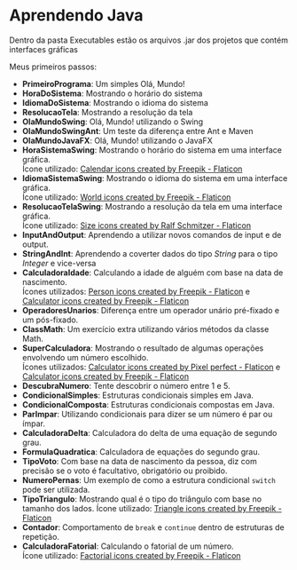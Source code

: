 # Aprendendo Java
Dentro da pasta Executables estão os arquivos .jar dos projetos que contém interfaces gráficas
 
 Meus primeiros passos:
- **PrimeiroPrograma**: Um simples Olá, Mundo!
- **HoraDoSistema**: Mostrando o horário do sistema
- **IdiomaDoSistema**: Mostrando o idioma do sistema
- **ResolucaoTela**: Mostrando a resolução da tela
- **OlaMundoSwing**: Olá, Mundo! utilizando o Swing
- **OlaMundoSwingAnt**: Um teste da diferença entre Ant e Maven
- **OlaMundoJavaFX**: Olá, Mundo! utilizando o JavaFX
- **HoraSistemaSwing**: Mostrando o horário do sistema em uma interface gráfica.    
Ícone utilizado: <a href="https://www.flaticon.com/free-icons/calendar" title="calendar icons">Calendar icons created by Freepik - Flaticon</a>
- **IdiomaSistemaSwing**: Mostrando o idioma do sistema em uma interface gráfica.  
Ícone utilizado: <a href="https://www.flaticon.com/free-icons/world" title="world icons">World icons created by Freepik - Flaticon</a>
- **ResolucaoTelaSwing**: Mostrando a resolução da tela em uma interface gráfica.  
Ícone utilizado: <a href="https://www.flaticon.com/free-icons/size" title="size icons">Size icons created by Ralf Schmitzer - Flaticon</a>
- **InputAndOutput**: Aprendendo a utilizar novos comandos de input e de output.
- **StringAndInt**: Aprendendo a coverter dados do tipo _String_ para o tipo _Integer_ e vice-versa
- **CalculadoraIdade**: Calculando a idade de alguém com base na data de nascimento.  
Ícones utilizados: <a href="https://www.flaticon.com/free-icons/person" title="person icons">Person icons created by Freepik - Flaticon</a> e <a href="https://www.flaticon.com/free-icons/calculator" title="calculator icons">Calculator icons created by Freepik - Flaticon</a>
- **OperadoresUnarios**: Diferença entre um operador unário pré-fixado e um pós-fixado.
- **ClassMath**: Um exercício extra utilizando vários métodos da classe Math.
- **SuperCalculadora**: Mostrando o resultado de algumas operações envolvendo um número escolhido.  
Ícones utilizados: <a href="https://www.flaticon.com/free-icons/calculator" title="calculator icons">Calculator icons created by Pixel perfect - Flaticon</a> e <a href="https://www.flaticon.com/free-icons/calculator" title="calculator icons">Calculator icons created by Freepik - Flaticon</a>
- **DescubraNumero**: Tente descobrir o número entre 1 e 5.
- **CondicionalSimples**: Estruturas condicionais simples em Java.
- **CondicionalComposta**: Estruturas condicionais compostas em Java.
- **ParImpar**: Utilizando condicionais para dizer se um número é par ou ímpar.
- **CalculadoraDelta**: Calculadora do delta de uma equação de segundo grau.
- **FormulaQuadratica**: Calculadora de equações do segundo grau.
- **TipoVoto**: Com base na data de nascimento da pessoa, diz com precisão se o voto é facultativo, obrigatório ou proibido.
- **NumeroPernas**: Um exemplo de como a estrutura condicional `switch` pode ser utilizada.
- **TipoTriangulo**: Mostrando qual é o tipo do triângulo com base no tamanho dos lados.
Ícone utilizado: <a href="https://www.flaticon.com/free-icons/triangle" title="triangle icons">Triangle icons created by Freepik - Flaticon</a>
- **Contador**: Comportamento de `break` e `continue` dentro de estruturas de repetição.
- **CalculadoraFatorial**: Calculando o fatorial de um número.  
Ícone utilizado: <a href="https://www.flaticon.com/free-icons/factorial" title="factorial icons">Factorial icons created by Freepik - Flaticon</a>
